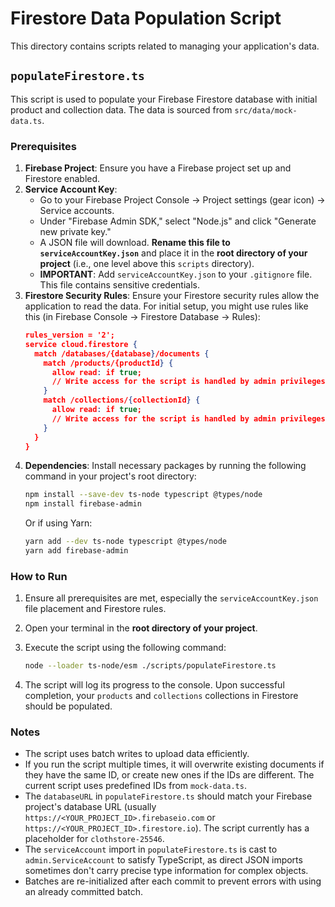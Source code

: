 
# Firestore Data Population Script

This directory contains scripts related to managing your application's data.

## `populateFirestore.ts`

This script is used to populate your Firebase Firestore database with initial product and collection data. The data is sourced from `src/data/mock-data.ts`.

### Prerequisites

1.  **Firebase Project**: Ensure you have a Firebase project set up and Firestore enabled.
2.  **Service Account Key**:
    *   Go to your Firebase Project Console -> Project settings (gear icon) -> Service accounts.
    *   Under "Firebase Admin SDK," select "Node.js" and click "Generate new private key."
    *   A JSON file will download. **Rename this file to `serviceAccountKey.json`** and place it in the **root directory of your project** (i.e., one level above this `scripts` directory).
    *   **IMPORTANT**: Add `serviceAccountKey.json` to your `.gitignore` file. This file contains sensitive credentials.
3.  **Firestore Security Rules**:
    Ensure your Firestore security rules allow the application to read the data. For initial setup, you might use rules like this (in Firebase Console -> Firestore Database -> Rules):
    ```json
    rules_version = '2';
    service cloud.firestore {
      match /databases/{database}/documents {
        match /products/{productId} {
          allow read: if true;
          // Write access for the script is handled by admin privileges
        }
        match /collections/{collectionId} {
          allow read: if true;
          // Write access for the script is handled by admin privileges
        }
      }
    }
    ```
4.  **Dependencies**: Install necessary packages by running the following command in your project's root directory:
    ```bash
    npm install --save-dev ts-node typescript @types/node
    npm install firebase-admin
    ```
    Or if using Yarn:
    ```bash
    yarn add --dev ts-node typescript @types/node
    yarn add firebase-admin
    ```

### How to Run

1.  Ensure all prerequisites are met, especially the `serviceAccountKey.json` file placement and Firestore rules.
2.  Open your terminal in the **root directory of your project**.
3.  Execute the script using the following command:

    ```bash
    node --loader ts-node/esm ./scripts/populateFirestore.ts
    ```

4.  The script will log its progress to the console. Upon successful completion, your `products` and `collections` collections in Firestore should be populated.

### Notes

*   The script uses batch writes to upload data efficiently.
*   If you run the script multiple times, it will overwrite existing documents if they have the same ID, or create new ones if the IDs are different. The current script uses predefined IDs from `mock-data.ts`.
*   The `databaseURL` in `populateFirestore.ts` should match your Firebase project's database URL (usually `https://<YOUR_PROJECT_ID>.firebaseio.com` or `https://<YOUR_PROJECT_ID>.firestore.io`). The script currently has a placeholder for `clothstore-25546`.
*   The `serviceAccount` import in `populateFirestore.ts` is cast to `admin.ServiceAccount` to satisfy TypeScript, as direct JSON imports sometimes don't carry precise type information for complex objects.
*   Batches are re-initialized after each commit to prevent errors with using an already committed batch.
